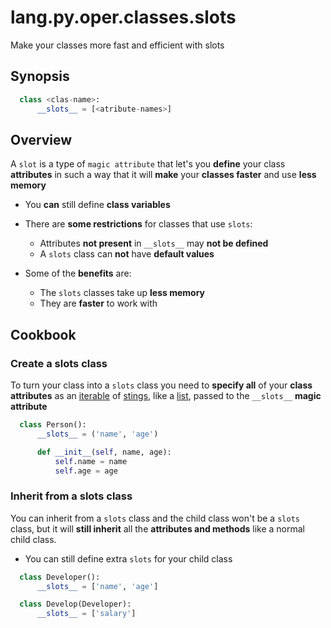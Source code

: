 # lang.py.oper.classes.slots

Make your classes more fast and efficient with slots

## Synopsis

```py
  class <clas-name>:
      __slots__ = [<atribute-names>]
```

## Overview

A `slot` is a type of `magic attribute` that let's you **define** your class
**attributes** in such a way that it will **make** your **classes faster** and
use **less memory**

- You **can** still define **class variables**

- There are **some restrictions** for classes that use `slots`:

  - Attributes **not present** in `__slots__` may **not be defined**
  - A `slots` class can **not** have **default values**

- Some of the **benefits** are:

  - The `slots` classes take up **less memory**
  - They are **faster** to work with

## Cookbook

### Create a slots class

To turn your class into a `slots` class you need to **specify all** of your
**class attributes** as an [iterable](././p7q9.md) of [stings](./4t3v.md), like
a [list](./7cxo.md), passed to the `__slots__` **magic attribute**

```py
  class Person():
      __slots__ = ('name', 'age')

      def __init__(self, name, age):
          self.name = name
          self.age = age
```

### Inherit from a slots class

You can inherit from a `slots` class and the child class won't be a `slots`
class, but it will **still inherit** all the **attributes and methods** like a normal
child class.

- You can still define extra `slots` for your child class

```py
  class Developer():
      __slots__ = ['name', 'age']

  class Develop(Developer):
      __slots__ = ['salary']
```
